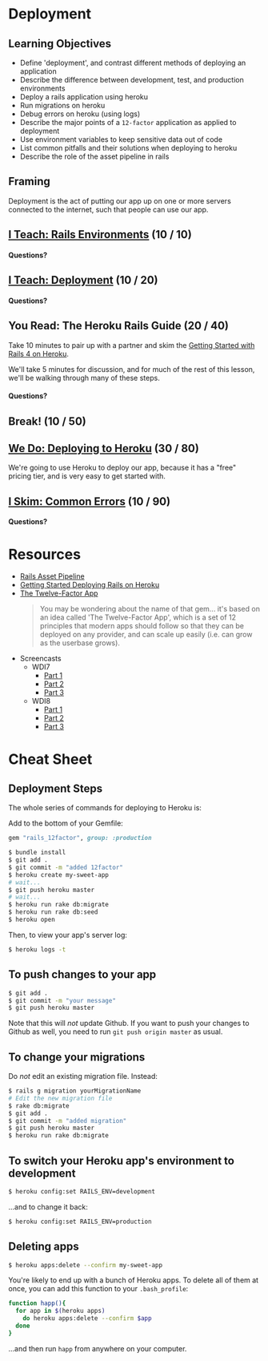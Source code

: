 # Deployment

## Learning Objectives

- Define 'deployment', and contrast different methods of deploying an application
- Describe the difference between development, test, and production environments
- Deploy a rails application using heroku
- Run migrations on heroku
- Debug errors on heroku (using logs)
- Describe the major points of a `12-factor` application as applied to deployment
- Use environment variables to keep sensitive data out of code
- List common pitfalls and their solutions when deploying to heroku
- Describe the role of the asset pipeline in rails

## Framing

Deployment is the act of putting our app up on one or more servers connected to
the internet, such that people can use our app.

## [I Teach: Rails Environments](about-environments.md) (10 / 10)

#### Questions?

## [I Teach: Deployment](about-deployment.md) (10 / 20)

#### Questions?

## You Read: The Heroku Rails Guide (20 / 40)

Take 10 minutes to pair up with a partner and skim the [Getting Started with
Rails 4 on Heroku](https://devcenter.heroku.com/articles/getting-started-with-rails4).

We'll take 5 minutes for discussion, and for much of the rest of this lesson, we'll be walking through many of these steps.

#### Questions?

## Break! (10 / 50)

## [We Do: Deploying to Heroku](deploying-your-first-app.md) (30 / 80)

We're going to use Heroku to deploy our app, because it has a "free" pricing tier, and is very easy to get started with.

## [I Skim: Common Errors](common-errors.md) (10 / 90)

#### Questions?

# Resources
- [Rails Asset Pipeline](asset-pipeline.md)
- [Getting Started Deploying Rails on Heroku](https://devcenter.heroku.com/articles/getting-started-with-rails4)
- [The Twelve-Factor App](http://12factor.net)
  > You may be wondering about the name of that gem... it's based on an idea called
  'The Twelve-Factor App', which is a set of 12 principles that modern apps should
  follow so that they can be deployed on any provider, and can scale up easily
  (i.e. can grow as the userbase grows).
- Screencasts
  - WDI7
    - [Part 1](https://youtu.be/8NZsSxFSFLM)
    - [Part 2](https://youtu.be/EFDy2sAHFCw)
    - [Part 3](https://youtu.be/nx1gAA9tyog)
  - WDI8
    - [Part 1](https://youtu.be/7izx6kOOOGI)
    - [Part 2](https://youtu.be/_LiJBimguak)
    - [Part 3](https://youtu.be/ZGDVBwtsurk)

# Cheat Sheet

## Deployment Steps

The whole series of commands for deploying to Heroku is:

Add to the bottom of your Gemfile:

```rb
gem "rails_12factor", group: :production
```

```bash
$ bundle install
$ git add .
$ git commit -m "added 12factor"
$ heroku create my-sweet-app
# wait...
$ git push heroku master
# wait...
$ heroku run rake db:migrate
$ heroku run rake db:seed
$ heroku open
```

Then, to view your app's server log:

```bash
$ heroku logs -t
```

## To push changes to your app

```bash
$ git add .
$ git commit -m "your message"
$ git push heroku master
```

Note that this will *not* update Github. If you want to push your changes to Github as well, you need to run `git push origin master` as usual.

## To change your migrations

Do *not* edit an existing migration file. Instead:

```bash
$ rails g migration yourMigrationName
# Edit the new migration file
$ rake db:migrate
$ git add .
$ git commit -m "added migration"
$ git push heroku master
$ heroku run rake db:migrate
```

## To switch your Heroku app's environment to development

```bash
$ heroku config:set RAILS_ENV=development
```

...and to change it back:

```bash
$ heroku config:set RAILS_ENV=production
```

## Deleting apps

```sh
$ heroku apps:delete --confirm my-sweet-app
```

You're likely to end up with a bunch of Heroku apps. To delete all of them at once, you can add this function to your `.bash_profile`:

```sh
function happ(){
  for app in $(heroku apps)
    do heroku apps:delete --confirm $app
  done
}
```

...and then run `happ` from anywhere on your computer.
